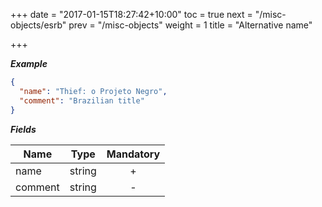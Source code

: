 +++
date = "2017-01-15T18:27:42+10:00"
toc = true
next = "/misc-objects/esrb"
prev = "/misc-objects"
weight = 1
title = "Alternative name"

+++

***Example***

```json
{
  "name": "Thief: o Projeto Negro",
  "comment": "Brazilian title"
}
```

***Fields***

| Name    | Type             | Mandatory |
| ------- |:----------------:|:---------:|
| name    | string           |     +     |
| comment | string           |     -     |
